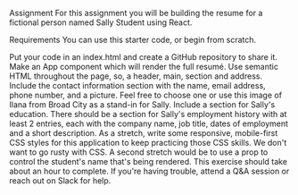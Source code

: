 Assignment
For this assignment you will be building the resume for a fictional person named Sally Student using React.

Requirements
You can use this starter code, or begin from scratch.

Put your code in an index.html and create a GitHub repository to share it.
Make an App component which will render the full resumé.
Use semantic HTML throughout the page, so, a header, main, section and address.
Include the contact information section with the name, email address, phone number, and a picture. Feel free to choose one or use this image of Ilana from Broad City as a stand-in for Sally.
Include a section for Sally's education.
There should be a section for Sally's employment history with at least 2 entries, each with the company name, job title, dates of employment and a short description.
As a stretch, write some responsive, mobile-first CSS styles for this application to keep practicing those CSS skills. We don't want to go rusty with CSS.
A second stretch would be to use a prop to control the student's name that's being rendered.
This exercise should take about an hour to complete. If you're having trouble, attend a Q&A session or reach out on Slack for help.